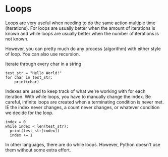 # Loops

   Loops are very useful when needing to do the same action 
   multiple time (iterations). For loops are usually better when 
   the amount of iterations is known and while loops are usually
   better when the number of iterations is not known. 
   
   However, you can pretty much do any process (algorithm) with 
   either style of loop. You can also use recursion.

   Iterate through every char in a string
        
    test_str = "Hello World!"
    for char in test_str:
        print(char)

   Indexes are used to keep track of what we're working with for
   each iteration. With while loops, you have to manually change
   the index. Be careful, infinite loops are created when a 
   terminating condition is never met. IE the index never changes,
   a count never changes, or whatever condition we decide for the 
   loop. 
     
    index = 0
    while index < len(test_str):
      print(test_str[index])
      index += 1

   In other languages, there are do while loops. However,
   Python doesn't use them without some extra effort. 

   

